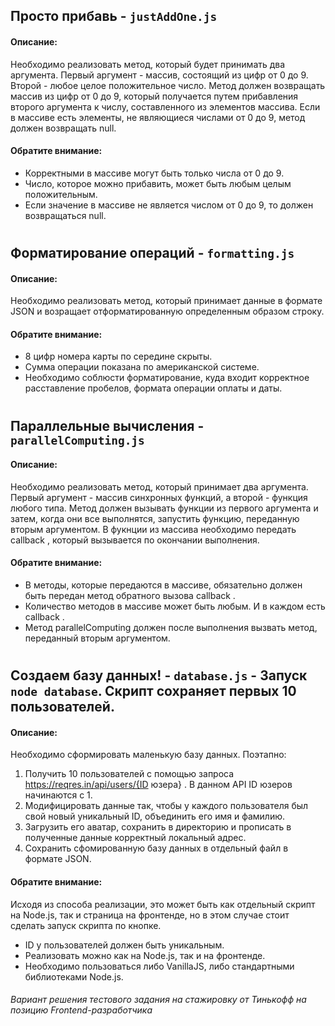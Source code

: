 ## Просто прибавь - `justAddOne.js`
#### Описание:
Необходимо реализовать метод, который будет принимать два аргумента. Первый аргумент - массив,
состоящий из цифр от 0 до 9. Второй - любое целое положительное число. Метод должен возвращать
массив из цифр от 0 до 9, который получается путем прибавления второго аргумента к числу,
составленного из элементов массива. Если в массиве есть элементы, не являющиеся числами от 0 до
9, метод должен возвращать null.
#### Обратите внимание:
- Корректными в массиве могут быть только числа от 0 до 9.
- Число, которое можно прибавить, может быть любым целым положительным.
- Если значение в массиве не является числом от 0 до 9, то должен возвращаться null. 
#
## Форматирование операций - `formatting.js`
#### Описание:
Необходимо реализовать метод, который принимает данные в формате JSON и возращает
отформатированную определенным образом строку.
#### Обратите внимание:
- 8 цифр номера карты по середине скрыты.
- Сумма операции показана по американской системе.
- Необходимо соблюсти форматирование, куда входит корректное расставление пробелов,
формата операции оплаты и даты.
#
## Параллельные вычисления - `parallelComputing.js`
#### Описание:
Необходимо реализовать метод, который принимает два аргумента. Первый аргумент - массив
синхронных функций, а второй - функция любого типа. Метод должен вызывать функции из первого
аргумента и затем, когда они все выполнятся, запустить функцию, переданную вторым аргументом. В
фукнции из массива необходимо передать callback , который вызывается по окончании
выполнения.
#### Обратите внимание:
- В методы, которые передаются в массиве, обязательно должен быть передан метод обратного
вызова callback .
- Количество методов в массиве может быть любым. И в каждом есть callback .
- Метод parallelComputing должен после выполнения вызвать метод, переданный вторым
аргументом.
#
## Создаем базу данных! - `database.js` - Запуск `node database`. Скрипт сохраняет первых 10 пользователей.
#### Описание:
Необходимо сформировать маленькую базу данных. Поэтапно:
1. Получить 10 пользователей с помощью запроса https://reqres.in/api/users/{ID юзера} . В
данном API ID юзеров начинаются с 1.
2. Модифицировать данные так, чтобы у каждого пользователя был свой новый уникальный ID,
объединить его имя и фамилию.
3. Загрузить его аватар, сохранить в директорию и прописать в полученные данные корректный
локальный адрес.
4. Сохранить сфомированную базу данных в отдельный файл в формате JSON.
#### Обратите внимание:
Исходя из способа реализации, это может быть как отдельный скрипт на Node.js, так и страница на
фронтенде, но в этом случае стоит сделать запуск скрипта по кнопке.
- ID у пользователей должен быть уникальным.
- Реализовать можно как на Node.js, так и на фронтенде.
- Необходимо пользоваться либо VanillaJS, либо стандартными библиотеками Node.js.

###### Вариант решения тестового задания на стажировку от Тинькофф на позицию Frontend-разработчика
